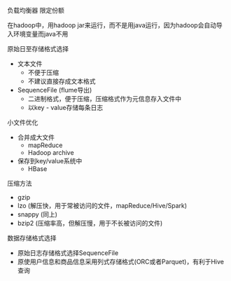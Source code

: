 负载均衡器
限定份额

在hadoop中，用hadoop jar来运行，而不是用java运行，因为hadoop会自动导入环境变量而java不用

原始日至存储格式选择

* 文本文件
    + 不便于压缩
    + 不建议直接存成文本格式
* SequenceFile (flume导出)
    + 二进制格式，便于压缩，压缩格式作为元信息存入文件中
    + 以key - value存储每条日志

小文件优化

* 合并成大文件
    + mapReduce
    + Hadoop archive
* 保存到key/value系统中
    + HBase

压缩方法

* gzip
* lzo (解压快，用于常被访问的文件，mapReduce/Hive/Spark)
* snappy (同上)
* bzip2 (压缩率高，但解压慢，用于不长被访问的文件)

数据存储格式选择

* 原始日志存储格式选择SequenceFile
* 原使用户信息和商品信息采用列式存储格式(ORC或者Parquet)，有利于Hive查询
